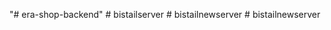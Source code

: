 "# era-shop-backend"
#   b i s t a i l s e r v e r  
 #   b i s t a i l n e w s e r v e r  
 #   b i s t a i l n e w s e r v e r  
 